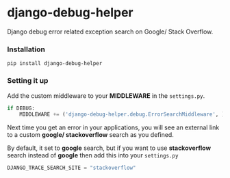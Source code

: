 # django-debug-helper
Django debug error related exception search on Google/ Stack Overflow.

### Installation
```
pip install django-debug-helper
```

### Setting it up
Add the custom middleware to your **MIDDLEWARE** in the ```settings.py```.
```python
if DEBUG:
	MIDDLEWARE += ('django-debug-helper.debug.ErrorSearchMiddleware', )
```
Next time you get an error in your applications, you will see an external link to a custom **google/ stackoverflow** search as you defined.


By default, it set to **google** search, but if you want to use **stackoverflow** search instead of **google** then add this into your ```settings.py```
```python
DJANGO_TRACE_SEARCH_SITE = "stackoverflow"
```

